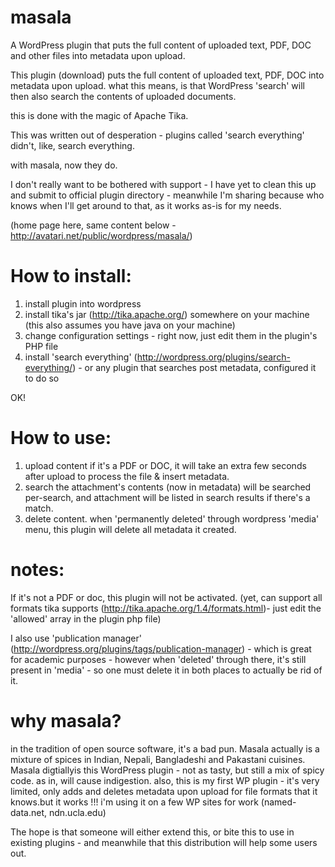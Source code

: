 masala
======

A WordPress plugin that puts the full content of uploaded text, PDF, DOC and other files into metadata upon upload.

This plugin (download) puts the full content of uploaded text, PDF, DOC into metadata upon upload.
what this means, is that WordPress 'search' will then also search the contents of uploaded documents.

this is done with the magic of Apache Tika.

This was written out of desperation - plugins called 'search everything' didn't, like, search everything. 

with masala, now they do.

I don't really want to be bothered with support - I have yet to clean this up and submit to official plugin directory - meanwhile I'm sharing because who knows when I'll get around to that, as it works as-is for my needs.


(home page here, same content below - http://avatari.net/public/wordpress/masala/)


How to install:
======
1) install plugin into wordpress
2) install tika's jar (http://tika.apache.org/) somewhere on your machine (this also assumes you have java on your machine)
3) change configuration settings - right now, just edit them in the plugin's PHP file
4) install 'search everything' (http://wordpress.org/plugins/search-everything/) - or any plugin that searches post metadata, configured it to do so

OK!

How to use:
======
1) upload content
	if it's a PDF or DOC, it will take an extra few seconds after upload to process the file & insert metadata.
2) search 
	the attachment's contents (now in metadata) will be searched per-search, and attachment will be listed in search results if there's a match.
3) delete content.
	when 'permanently deleted' through wordpress 'media' menu, this plugin will delete all metadata it created. 
	

notes:
======
 If it's not a PDF or doc, this plugin will not be activated. (yet, can support all formats tika supports (http://tika.apache.org/1.4/formats.html)- just edit the 'allowed' array in the plugin php file)

I also use 'publication manager' (http://wordpress.org/plugins/tags/publication-manager) - which is great for academic purposes - however when 'deleted' through there, it's still present in 'media' - so one must delete it in both places to actually be rid of it.

why masala? 
======

in the tradition of open source software, it's a bad pun.
Masala actually is a mixture of spices in Indian, Nepali, Bangladeshi and Pakastani cuisines. 
Masala digtiallyis this WordPress plugin - not as tasty, but still a mix of spicy code. as in, will cause indigestion.
also, this is my first WP plugin - it's very limited, only adds and deletes metadata upon upload for file formats that it knows.but it works !!! i'm using it on a few WP sites for work (named-data.net, ndn.ucla.edu)

The hope is that someone will either extend this, or bite this to use in existing plugins - and meanwhile that this distribution will help some users out.
